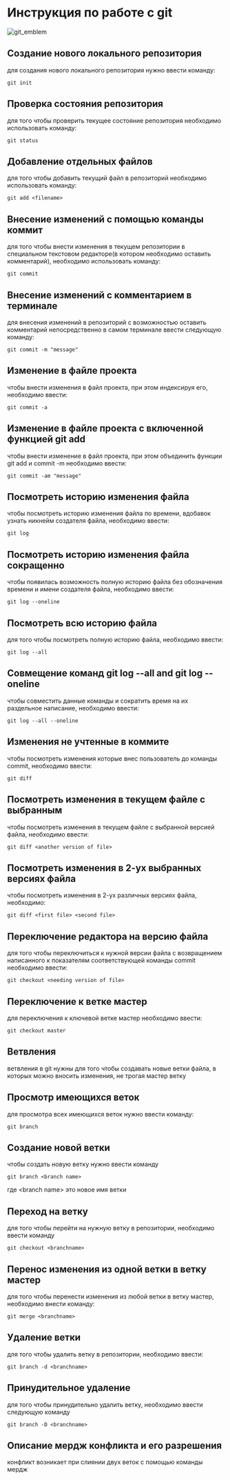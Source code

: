 # **Инструкция по работе с git**

![git_emblem](gitSomaliProgrammers.jpg)
## Создание нового локального репозитория 

для создания нового локального репозитория нужно ввести команду:

    git init 

## Проверка состояния репозитория 

для того чтобы проверить текущее состояние репозитория необходимо использовать команду:

    git status
 
 ## Добавление отдельных файлов 

 для того чтобы добавить текущий файл в репозиторий необходимо использовать команду:

    git add <filename>

## Внесение изменений с помощью команды коммит

для того чтобы внести изменения в текущем репозитории в специальном текстовом редакторе(в котором необходимо оставить комментарий), необходимо использовать команду:

    git commit 

## Внесение изменений с комментарием в терминале 

для внесения изменений в репозиторий с возможностью оставить комментарий непосредственно в самом терминале ввести следующую команду:

    git commit -m "message"

## Изменение в файле проекта 

чтобы внести изменения в файл проекта, при этом индексируя его, необходимо ввести:

    git commit -a

## Изменение в файле проекта с включенной функцией git add

чтобы внести изменение в файл проекта, при этом объединить функции git add и commit -m необходимо ввести:

    git commit -am "message"

## Посмотреть историю изменения файла

чтобы посмотреть историю изменения файла по времени, вдобавок узнать никнейм создателя файла, необходимо ввести:

    git log

## Посмотреть историю изменения файла сокращенно

чтобы появилась возможность полную историю файла без обозначения времени и имени создателя файла, необходимо ввести:

    git log --oneline

## Посмотреть всю историю файла

для того чтобы посмотреть полную историю файла, необходимо ввести:

    git log --all

## Совмещение команд git log --all and git log --oneline

чтобы совместить данные команды и сократить время на их раздельное написание, необходимо ввести:

    git log --all --oneline

## Изменения не учтенные в коммите 

чтобы посмотреть изменения которые внес пользователь до команды commit, необходимо ввести:

    git diff

## Посмотреть изменения в текущем файле с выбранным

чтобы посмотреть изменения в текущем файле с выбранной версией файла, необходимо ввести:

    git diff <another version of file>

## Посмотреть изменения в 2-ух выбранных версиях файла

чтобы посмотреть изменения в 2-ух различных версиях файла, необходимо:

    git diff <first file> <second file>

## Переключение редактора на версию файла

для того чтобы переключиться к нужной версии файла с возвращением написанного к показателям соответствующей команды commit необходимо ввести:

    git checkout <needing version of file>

## Переключение к ветке мастер

для переключения к ключевой ветке мастер необходимо ввести:

    git checkout master

## Ветвления 

ветвления в git нужны для того чтобы создавать новые ветки файла, в которых можно вносить изменения, не трогая мастер ветку

## Просмотр имеющихся веток

для просмотра всех имеющихся веток нужно ввести команду:

    git branch

## Создание новой ветки 

чтобы создать новую ветку нужно ввести команду 

    git branch <branch name>

где \<branch name> это новое имя ветки 

## Переход на ветку 

для того чтобы перейти на нужную ветку в репозитории, необходимо ввести команду 

    git checkout <branchname>

## Перенос изменения из одной ветки в ветку мастер

для того чтобы перенести изменения из любой ветки в ветку мастер, необходимо внести команду:

    git merge <branchname>

## Удаление ветки 

для того чтобы удалить ветку в репозитории, необходимо ввести:

    git branch -d <branchname>
    
## Принудительное удаление

для того чтобы принудительно удалить ветку, необходимо ввести следующую команду

    git branch -D <branchname>

## Описание мердж конфликта и его разрешения 

конфликт возникает при слиянии двух веток с помощью команды мердж